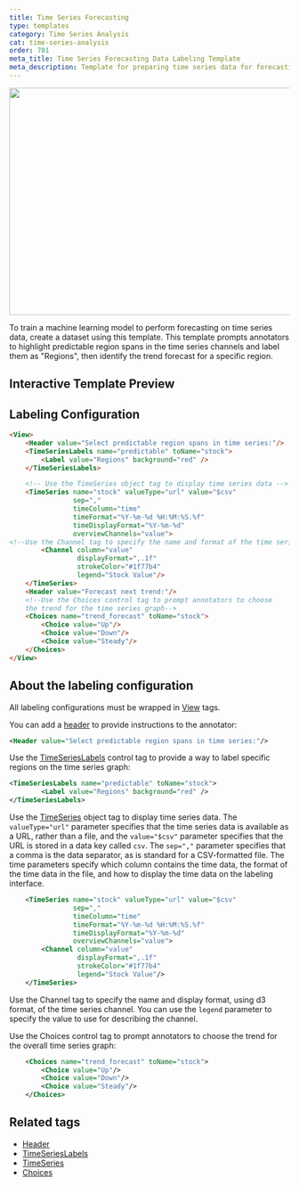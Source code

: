 ```yaml
---
title: Time Series Forecasting 
type: templates
category: Time Series Analysis
cat: time-series-analysis
order: 701
meta_title: Time Series Forecasting Data Labeling Template
meta_description: Template for preparing time series data for forecasting use cases with Siali Label for your machine learning and data science projects.
---
```


<img src="/images/templates/time-series-forecasting.png" alt="" class="gif-border" width="552px" height="408px" />

To train a machine learning model to perform forecasting on time series data, create a dataset using this template. This template prompts annotators to highlight predictable region spans in the time series channels and label them as "Regions", then identify the trend forecast for a specific region. 

## Interactive Template Preview

<div id="main-preview"></div>

## Labeling Configuration

```html
<View>
    <Header value="Select predictable region spans in time series:"/>
    <TimeSeriesLabels name="predictable" toName="stock">
        <Label value="Regions" background="red" />
    </TimeSeriesLabels>

    <!-- Use the TimeSeries object tag to display time series data -->
    <TimeSeries name="stock" valueType="url" value="$csv"
                sep=","
                timeColumn="time"
                timeFormat="%Y-%m-%d %H:%M:%S.%f"
                timeDisplayFormat="%Y-%m-%d"
                overviewChannels="value">
<!--Use the Channel tag to specify the name and format of the time series channel-->
        <Channel column="value"
                 displayFormat=",.1f"
                 strokeColor="#1f77b4"
                 legend="Stock Value"/>
    </TimeSeries>
    <Header value="Forecast next trend:"/>
    <!--Use the Choices control tag to prompt annotators to choose
    the trend for the time series graph-->
    <Choices name="trend_forecast" toName="stock">
        <Choice value="Up"/>
        <Choice value="Down"/>
        <Choice value="Steady"/>
    </Choices>
</View>
```

## About the labeling configuration

All labeling configurations must be wrapped in [View](/tags/view.html) tags.

You can add a [header](/tags/header.html) to provide instructions to the annotator:
```xml
<Header value="Select predictable region spans in time series:"/>
```

Use the [TimeSeriesLabels](/tags/timeserieslabels.html) control tag to provide a way to label specific regions on the time series graph:
```xml
<TimeSeriesLabels name="predictable" toName="stock">
        <Label value="Regions" background="red" />
</TimeSeriesLabels>
```

Use the [TimeSeries](/tags/timeseries.html) object tag to display time series data. The `valueType="url"` parameter specifies that the time series data is available as a URL, rather than a file, and the `value="$csv"` parameter specifies that the URL is stored in a data key called `csv`. The `sep=","` parameter specifies that a comma is the data separator, as is standard for a CSV-formatted file. The time parameters specify which column contains the time data, the format of the time data in the file, and how to display the time data on the labeling interface. 
```xml
    <TimeSeries name="stock" valueType="url" value="$csv"
                sep=","
                timeColumn="time"
                timeFormat="%Y-%m-%d %H:%M:%S.%f"
                timeDisplayFormat="%Y-%m-%d"
                overviewChannels="value">
        <Channel column="value"
                 displayFormat=",.1f"
                 strokeColor="#1f77b4"
                 legend="Stock Value"/>
    </TimeSeries>
```
Use the Channel tag to specify the name and display format, using d3 format, of the time series channel. You can use the `legend` parameter to specify the value to use for describing the channel.

Use the Choices control tag to prompt annotators to choose the trend for the overall time series graph:
```xml
    <Choices name="trend_forecast" toName="stock">
        <Choice value="Up"/>
        <Choice value="Down"/>
        <Choice value="Steady"/>
    </Choices>
```

## Related tags

- [Header](/tags/header.html)
- [TimeSeriesLabels](/tags/timeserieslabels.html)
- [TimeSeries](/tags/timeseries.html)
- [Choices](/tags/choices.html)
